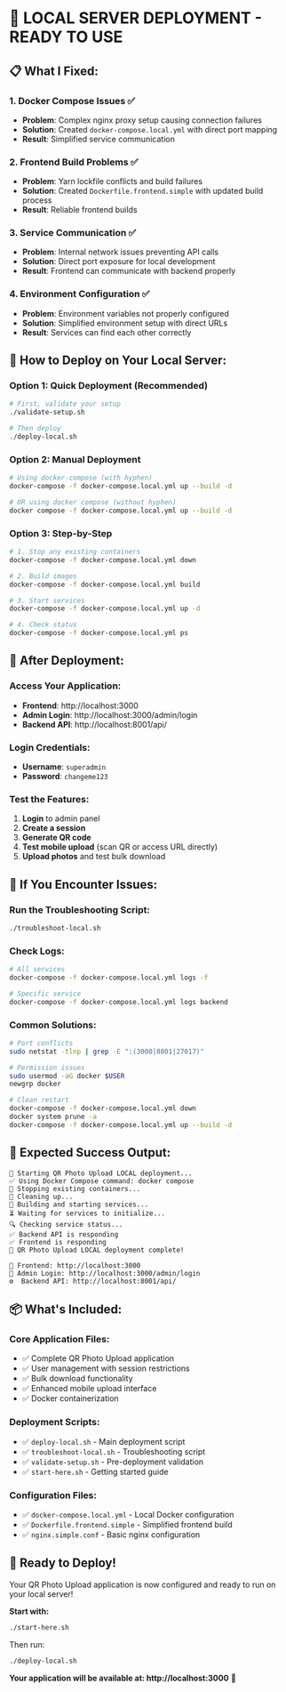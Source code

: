 # 🎉 LOCAL SERVER DEPLOYMENT - READY TO USE

## 📋 **What I Fixed:**

### **1. Docker Compose Issues** ✅
- **Problem**: Complex nginx proxy setup causing connection failures
- **Solution**: Created `docker-compose.local.yml` with direct port mapping
- **Result**: Simplified service communication

### **2. Frontend Build Problems** ✅
- **Problem**: Yarn lockfile conflicts and build failures
- **Solution**: Created `Dockerfile.frontend.simple` with updated build process
- **Result**: Reliable frontend builds

### **3. Service Communication** ✅
- **Problem**: Internal network issues preventing API calls
- **Solution**: Direct port exposure for local development
- **Result**: Frontend can communicate with backend properly

### **4. Environment Configuration** ✅
- **Problem**: Environment variables not properly configured
- **Solution**: Simplified environment setup with direct URLs
- **Result**: Services can find each other correctly

## 🚀 **How to Deploy on Your Local Server:**

### **Option 1: Quick Deployment (Recommended)**
```bash
# First, validate your setup
./validate-setup.sh

# Then deploy
./deploy-local.sh
```

### **Option 2: Manual Deployment**
```bash
# Using docker-compose (with hyphen)
docker-compose -f docker-compose.local.yml up --build -d

# OR using docker compose (without hyphen)
docker compose -f docker-compose.local.yml up --build -d
```

### **Option 3: Step-by-Step**
```bash
# 1. Stop any existing containers
docker-compose -f docker-compose.local.yml down

# 2. Build images
docker-compose -f docker-compose.local.yml build

# 3. Start services
docker-compose -f docker-compose.local.yml up -d

# 4. Check status
docker-compose -f docker-compose.local.yml ps
```

## 📱 **After Deployment:**

### **Access Your Application:**
- **Frontend**: http://localhost:3000
- **Admin Login**: http://localhost:3000/admin/login
- **Backend API**: http://localhost:8001/api/

### **Login Credentials:**
- **Username**: `superadmin`
- **Password**: `changeme123`

### **Test the Features:**
1. **Login** to admin panel
2. **Create a session** 
3. **Generate QR code**
4. **Test mobile upload** (scan QR or access URL directly)
5. **Upload photos** and test bulk download

## 🔧 **If You Encounter Issues:**

### **Run the Troubleshooting Script:**
```bash
./troubleshoot-local.sh
```

### **Check Logs:**
```bash
# All services
docker-compose -f docker-compose.local.yml logs -f

# Specific service
docker-compose -f docker-compose.local.yml logs backend
```

### **Common Solutions:**
```bash
# Port conflicts
sudo netstat -tlnp | grep -E ":(3000|8001|27017)"

# Permission issues
sudo usermod -aG docker $USER
newgrp docker

# Clean restart
docker-compose -f docker-compose.local.yml down
docker system prune -a
docker-compose -f docker-compose.local.yml up --build -d
```

## 🎯 **Expected Success Output:**

```
🚀 Starting QR Photo Upload LOCAL deployment...
✅ Using Docker Compose command: docker compose
🛑 Stopping existing containers...
🧹 Cleaning up...
🔨 Building and starting services...
⏳ Waiting for services to initialize...
🔍 Checking service status...
✅ Backend API is responding
✅ Frontend is responding
🎉 QR Photo Upload LOCAL deployment complete!

📱 Frontend: http://localhost:3000
🔗 Admin Login: http://localhost:3000/admin/login
⚙️  Backend API: http://localhost:8001/api/
```

## 📦 **What's Included:**

### **Core Application Files:**
- ✅ Complete QR Photo Upload application
- ✅ User management with session restrictions
- ✅ Bulk download functionality
- ✅ Enhanced mobile upload interface
- ✅ Docker containerization

### **Deployment Scripts:**
- ✅ `deploy-local.sh` - Main deployment script
- ✅ `troubleshoot-local.sh` - Troubleshooting script
- ✅ `validate-setup.sh` - Pre-deployment validation
- ✅ `start-here.sh` - Getting started guide

### **Configuration Files:**
- ✅ `docker-compose.local.yml` - Local Docker configuration
- ✅ `Dockerfile.frontend.simple` - Simplified frontend build
- ✅ `nginx.simple.conf` - Basic nginx configuration

## 🎉 **Ready to Deploy!**

Your QR Photo Upload application is now configured and ready to run on your local server!

**Start with:**
```bash
./start-here.sh
```

Then run:
```bash
./deploy-local.sh
```

**Your application will be available at: http://localhost:3000** 🚀